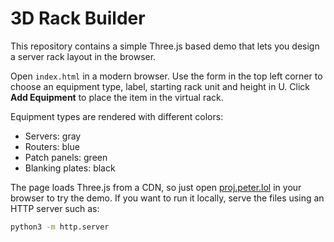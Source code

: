 # 3D Rack Builder


This repository contains a simple Three.js based demo that lets you design a server rack layout in the browser.

Open `index.html` in a modern browser. Use the form in the top left corner to choose an equipment type, label, starting rack unit and height in U. Click **Add Equipment** to place the item in the virtual rack. 

Equipment types are rendered with different colors:

- Servers: gray
- Routers: blue
- Patch panels: green
- Blanking plates: black

The page loads Three.js from a CDN, so just open [proj.peter.lol](https://proj.peter.lol) in your browser to try the demo.
If you want to run it locally, serve the files using an HTTP server such as:

```bash
python3 -m http.server
```

